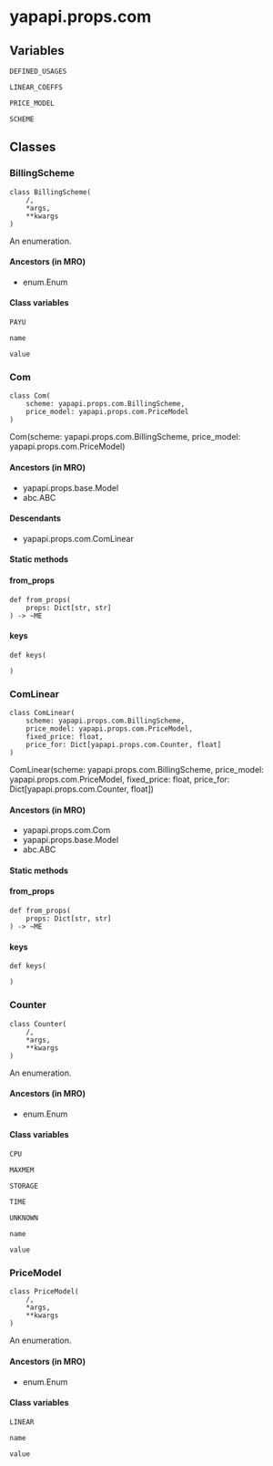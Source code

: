 # yapapi.props.com

## Variables

```text
DEFINED_USAGES
```

```text
LINEAR_COEFFS
```

```text
PRICE_MODEL
```

```text
SCHEME
```

## Classes

### BillingScheme

```text
class BillingScheme(
    /,
    *args,
    **kwargs
)
```

An enumeration.

#### Ancestors \(in MRO\)

* enum.Enum

#### Class variables

```text
PAYU
```

```text
name
```

```text
value
```

### Com

```text
class Com(
    scheme: yapapi.props.com.BillingScheme,
    price_model: yapapi.props.com.PriceModel
)
```

Com\(scheme: yapapi.props.com.BillingScheme, price\_model: yapapi.props.com.PriceModel\)

#### Ancestors \(in MRO\)

* yapapi.props.base.Model
* abc.ABC

#### Descendants

* yapapi.props.com.ComLinear

#### Static methods

#### from\_props

```text
def from_props(
    props: Dict[str, str]
) -> ~ME
```

#### keys

```text
def keys(

)
```

### ComLinear

```text
class ComLinear(
    scheme: yapapi.props.com.BillingScheme,
    price_model: yapapi.props.com.PriceModel,
    fixed_price: float,
    price_for: Dict[yapapi.props.com.Counter, float]
)
```

ComLinear\(scheme: yapapi.props.com.BillingScheme, price\_model: yapapi.props.com.PriceModel, fixed\_price: float, price\_for: Dict\[yapapi.props.com.Counter, float\]\)

#### Ancestors \(in MRO\)

* yapapi.props.com.Com
* yapapi.props.base.Model
* abc.ABC

#### Static methods

#### from\_props

```text
def from_props(
    props: Dict[str, str]
) -> ~ME
```

#### keys

```text
def keys(

)
```

### Counter

```text
class Counter(
    /,
    *args,
    **kwargs
)
```

An enumeration.

#### Ancestors \(in MRO\)

* enum.Enum

#### Class variables

```text
CPU
```

```text
MAXMEM
```

```text
STORAGE
```

```text
TIME
```

```text
UNKNOWN
```

```text
name
```

```text
value
```

### PriceModel

```text
class PriceModel(
    /,
    *args,
    **kwargs
)
```

An enumeration.

#### Ancestors \(in MRO\)

* enum.Enum

#### Class variables

```text
LINEAR
```

```text
name
```

```text
value
```

